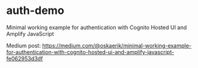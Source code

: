# auth-demo

Minimal working example for authentication with Cognito Hosted UI and Amplify JavaScript

Medium post: https://medium.com/@oskaerik/minimal-working-example-for-authentication-with-cognito-hosted-ui-and-amplify-javascript-fe062953d3df
